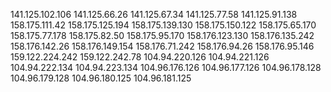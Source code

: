 141.125.102.106
141.125.66.26
141.125.67.34
141.125.77.58
141.125.91.138
158.175.111.42
158.175.125.194
158.175.139.130
158.175.150.122
158.175.65.170
158.175.77.178
158.175.82.50
158.175.95.170
158.176.123.130
158.176.135.242
158.176.142.26
158.176.149.154
158.176.71.242
158.176.94.26
158.176.95.146
159.122.224.242
159.122.242.78
104.94.220.126
104.94.221.126
104.94.222.134
104.94.223.134
104.96.176.126
104.96.177.126
104.96.178.128
104.96.179.128
104.96.180.125
104.96.181.125
